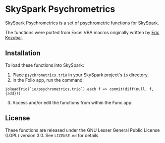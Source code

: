 SkySpark Psychrometrics
=======================

SkySpark Psychrometrics is a set of [psychrometric] functions for [SkySpark].

[psychrometric]: http://en.wikipedia.org/wiki/Psychrometrics "Psychrometrics"
[SkySpark]: http://skyfoundry.com/skyspark/ "SkySpark"

The functions were ported from Excel VBA macros originally written by [Eric Kozubal].

[Eric Kozubal]: http://www.linkedin.com/pub/eric-kozubal/55/682/1a6 "Eric Kozubal"

Installation
------------
To load these functions into SkySpark:

1. Place `psychrometrics.trio` in your SkySpark project's `io` directory.
2. In the Folio app, run the command:
```
ioReadTrio(`io/psychrometrics.trio`).each f => commit(diff(null, f, {add}))
```
3. Access and/or edit the functions from within the Func app.

License
-------
These functions are released under the GNU Lesser General Public License (LGPL) version 3.0.
See `LICENSE.md` for details.

